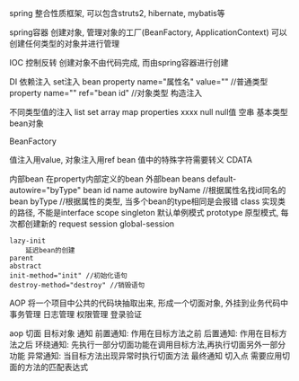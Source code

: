 spring
    整合性质框架, 可以包含struts2, hibernate, mybatis等

spring容器
    创建对象, 管理对象的工厂(BeanFactory, ApplicationContext)
    可以创建任何类型的对象并进行管理

IOC
    控制反转
    创建对象不由代码完成, 而由spring容器进行创建 

DI
    依赖注入
    set注入
        bean
            property name="属性名" value=""  //普通类型
            property name="" ref="bean id"  //对象类型
    构造注入

不同类型值的注入
    list
        <list>
    set
        <set>
    array
        <array>
    map
        <map>
            <entry>
                <key>
                    <value>
                <value>
    properties
        <props>
            <prop key="">xxxx</prop>
    null
        <null /> null值
        <value></value> 空串
    基本类型
    bean对象


BeanFactory

值注入用value, 对象注入用ref bean
值中的特殊字符需要转义
CDATA 

内部bean
    在property内部定义的bean
外部bean
beans
    default-autowire="byType"
bean
    id
    name
    autowire
        byName //根据属性名找id同名的bean
        byType //根据属性的类型, 当多个bean的type相同是会报错
    class
        实现类的路径, 不能是interface
    scope
        singleton
            默认单例模式
        prototype
            原型模式, 每次都创建新的
        request
        session
        global-session

    lazy-init
        延迟bean的创建
    parent
    abstract
    init-method="init" //初始化语句
    destroy-method="destroy" //销毁语句


AOP
    将一个项目中公共的代码块抽取出来, 形成一个切面对象, 外挂到业务代码中
    事务管理
    日志管理
    权限管理
    登录验证

aop
    切面
    目标对象
    通知
        前置通知: 作用在目标方法之前
        后置通知: 作用在目标方法之后
        环绕通知: 先执行一部分切面功能在调用目标方法,再执行切面另外一部分功能
        异常通知: 当目标方法出现异常时执行切面方法
        最终通知
    切入点
        需要应用切面的方法的匹配表达式

